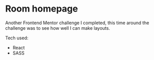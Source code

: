# Room homepage

Another Frontend Mentor challenge I completed, this time around the challenge was to see how well I can make layouts.

Tech used:
- React
- SASS
